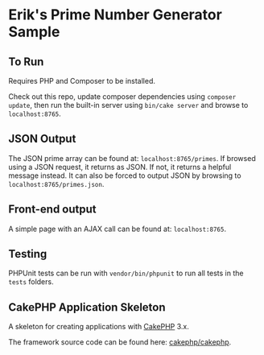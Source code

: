 # Erik's Prime Number Generator Sample
## To Run

Requires PHP and Composer to be installed.

Check out this repo, update composer dependencies using ```composer update```, then run the built-in server using ```bin/cake server``` and browse to ```localhost:8765```.

## JSON Output

The JSON prime array can be found at: ```localhost:8765/primes```. If browsed using a JSON request, it returns as JSON. If not, it returns a helpful message instead. It can also be forced to output JSON by browsing to ```localhost:8765/primes.json```.

## Front-end output

A simple page with an AJAX call can be found at: ```localhost:8765```.

## Testing

PHPUnit tests can be run with ```vendor/bin/phpunit``` to run all tests in the ```tests``` folders.

## CakePHP Application Skeleton

A skeleton for creating applications with [CakePHP](https://cakephp.org) 3.x.

The framework source code can be found here: [cakephp/cakephp](https://github.com/cakephp/cakephp).
